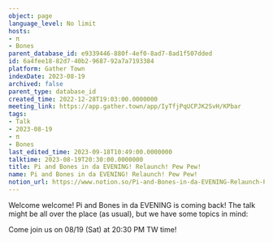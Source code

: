 ```yaml
---
object: page
language_level: No limit
hosts:
- π
- Bones
parent_database_id: e9339446-880f-4ef0-8ad7-8ad1f507dded
id: 6a4fee18-82d7-40b2-9687-92a7a7193384
platform: Gather Town
indexDate: 2023-08-19
archived: false
parent_type: database_id
created_time: 2022-12-28T19:03:00.0000000
meeting_link: https://app.gather.town/app/IyTfjPqUCPJK2SvH/KPbar
tags:
- Talk
- 2023-08-19
- π
- Bones
last_edited_time: 2023-09-18T10:49:00.0000000
talktime: 2023-08-19T20:30:00.0000000
title: Pi and Bones in da EVENING! Relaunch! Pew Pew!
name: Pi and Bones in da EVENING! Relaunch! Pew Pew!
notion_url: https://www.notion.so/Pi-and-Bones-in-da-EVENING-Relaunch-Pew-Pew-6a4fee1882d740b2968792a7a7193384
---
```


Welcome welcome! Pi and Bones in da EVENING is coming back! 
The talk might be all over the place (as usual), but we have some topics in mind:


   
   
   

Come join us on 08/19 (Sat) at 20:30 PM TW time!























